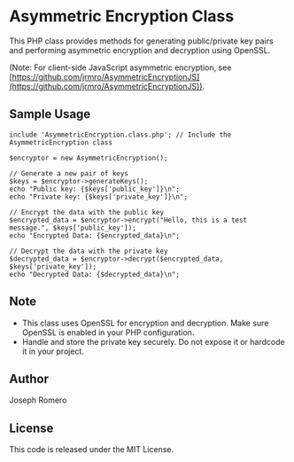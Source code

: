 # Asymmetric Encryption Class

This PHP class provides methods for generating public/private key pairs and performing asymmetric encryption and decryption using OpenSSL. 

(Note: For client-side JavaScript asymmetric encryption, see [https://github.com/jrmro/AsymmetricEncryptionJS](https://github.com/jrmro/AsymmetricEncryptionJS)).

## Sample Usage

```
include 'AsymmetricEncryption.class.php'; // Include the AsymmetricEncryption class

$encryptor = new AsymmetricEncryption();

// Generate a new pair of keys
$keys = $encryptor->generateKeys(); 
echo "Public key: {$keys['public_key']}\n";
echo "Private key: {$keys['private_key']}\n";

// Encrypt the data with the public key
$encrypted_data = $encryptor->encrypt("Hello, this is a test message.", $keys['public_key']); 
echo "Encrypted Data: {$encrypted_data}\n";

// Decrypt the data with the private key
$decrypted_data = $encryptor->decrypt($encrypted_data, $keys['private_key']);
echo "Decrypted Data: {$decrypted_data}\n";
```

## Note
* This class uses OpenSSL for encryption and decryption. Make sure OpenSSL is enabled in your PHP configuration.
* Handle and store the private key securely. Do not expose it or hardcode it in your project.

## Author
Joseph Romero

## License
This code is released under the MIT License.
